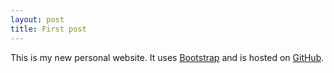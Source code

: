 ```yaml
---
layout: post
title: First post
---
```


This is my new personal website. It uses <a href="http://twitter.github.com/bootstrap">Bootstrap</a> and is hosted on <a href="https://github.com/blakebutcher/blakebutcher.github.com">GitHub</a>.